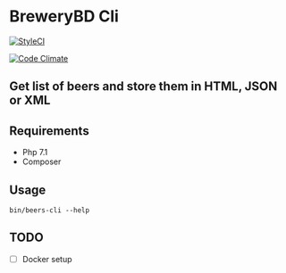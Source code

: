# BreweryBD Cli

[![StyleCI](https://styleci.io/repos/104109080/shield?branch=master)](https://styleci.io/repos/104109080)

[![Code Climate](https://codeclimate.com/github/paul-dam/beers-cli/badges/gpa.svg)](https://codeclimate.com/github/paul-dam/beers-cli)

## Get list of beers and store them in HTML, JSON or XML

## Requirements

- Php 7.1
- Composer

## Usage

`bin/beers-cli --help`

## TODO

- [ ] Docker setup
